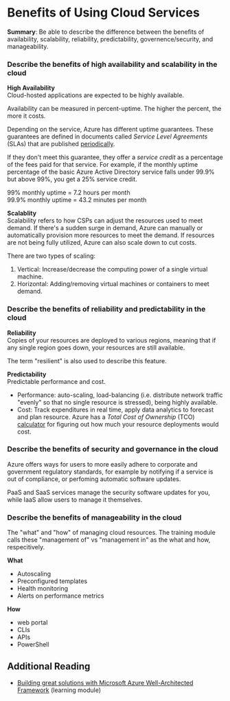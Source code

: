 # Benefits of Using Cloud Services

**Summary**: Be able to describe the difference between the benefits of availability, scalability, reliability, predictability, governence/security, and manageability.

### Describe the benefits of high availability and scalability in the cloud
**High Availability**  
Cloud-hosted applications are expected to be highly available.     

Availability can be measured in percent-uptime. The higher the percent, the more it costs.  

Depending on the service, Azure has different uptime guarantees. These guarantees are defined in documents called _Service Level Agreements_ (SLAs) that are published [periodically](https://www.microsoft.com/licensing/docs/view/Service-Level-Agreements-SLA-for-Online-Services?lang=1).  

If they don't meet this guarantee, they offer a _service credit_ as a percentage of the fees paid for that service. For example, if the monthly uptime percentage of the basic Azure Active Directory service falls under 99.9% but above 99%, you get a 25% service credit.  

99% monthly uptime = 7.2 hours per month  
99.9% monthly uptime = 43.2 minutes per month  

**Scalablity**  
Scalability refers to how CSPs can adjust the resources used to meet demand. If there's a sudden surge in demand, Azure can manually or automatically provision more resources to meet the demand. If resources are not being fully utilized, Azure can also scale down to cut costs.  

There are two types of scaling: 
1. Vertical: Increase/decrease the computing power of a single virtual machine.  
2. Horizontal: Adding/removing virtual machines or containers to meet demand.  

### Describe the benefits of reliability and predictability in the cloud
**Reliability**  
Copies of your resources are deployed to various regions, meaning that if any single region goes down, your resources are still available.  

The term "resilient" is also used to describe this feature.  

**Predictability**  
Predictable performance and cost.  

- Performance: auto-scaling, load-balancing (i.e. distribute network traffic "evenly" so that no single resource is stressed), being highly available.
- Cost: Track expenditures in real time, apply data analytics to forecast and plan resource. Azure has a _Total Cost of Ownership_ (TCO) [calculator](https://azure.microsoft.com/en-us/pricing/tco/calculator/) for figuring out how much your resource deployments would cost.  

### Describe the benefits of security and governance in the cloud
Azure offers ways for users to more easily adhere to corporate and government regulatory standards, for example by notifying if a service is out of compliance, or perfoming automatic software updates.  

PaaS and SaaS services manage the security software updates for you, while IaaS allow users to manage it themselves.  

### Describe the benefits of manageability in the cloud
The "what" and "how" of managing cloud resources. The training module calls these "management of" vs "management in" as the what and how, respecitively.  

**What**
- Autoscaling
- Preconfigured templates
- Health monitoring
- Alerts on performance metrics

**How**
- web portal
- CLIs
- APIs 
- PowerShell

## Additional Reading  

- [Building great solutions with Microsoft Azure Well-Architected Framework](https://learn.microsoft.com/en-us/training/paths/azure-well-architected-framework/) (learning module)
